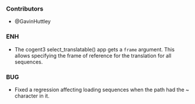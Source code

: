 <!--
A new scriv changelog fragment.

Uncomment the section that is right (remove the HTML comment wrapper).
-->


### Contributors

- @GavinHuttley


### ENH

- The cogent3 select_translatable() app gets a `frame` argument. This allows
  specifying the frame of reference for the translation for all sequences.

### BUG

- Fixed a regression affecting loading sequences when the path had the ~
  character in it.

<!--
### DOC

- A bullet item for the DOC category.

-->
<!--
### Deprecations

- A bullet item for the Deprecations category.

-->
<!--
### Discontinued

- A bullet item for the Discontinued category.

-->
